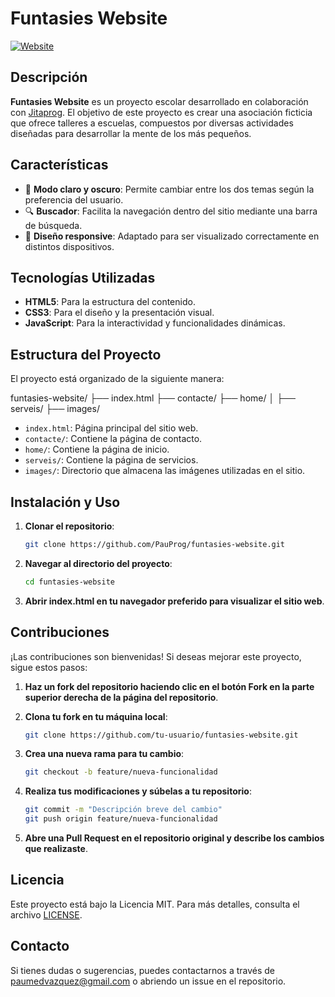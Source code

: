 # Funtasies Website

[![Website](https://img.shields.io/website?url=https%3A%2F%2Ffuntasies-website.vercel.app)](https://funtasies-website.vercel.app)

## Descripción

**Funtasies Website** es un proyecto escolar desarrollado en colaboración con [Jitaprog](https://github.com/Jitaprog). El objetivo de este proyecto es crear una asociación ficticia que ofrece talleres a escuelas, compuestos por diversas actividades diseñadas para desarrollar la mente de los más pequeños.

## Características

- 🌙 **Modo claro y oscuro**: Permite cambiar entre los dos temas según la preferencia del usuario.
- 🔍 **Buscador**: Facilita la navegación dentro del sitio mediante una barra de búsqueda.
- 📱 **Diseño responsive**: Adaptado para ser visualizado correctamente en distintos dispositivos.

## Tecnologías Utilizadas

- **HTML5**: Para la estructura del contenido.
- **CSS3**: Para el diseño y la presentación visual.
- **JavaScript**: Para la interactividad y funcionalidades dinámicas.

## Estructura del Proyecto

El proyecto está organizado de la siguiente manera:

funtasies-website/ ├── index.html ├── contacte/ ├── home/ │ ├── serveis/ ├── images/

- `index.html`: Página principal del sitio web.
- `contacte/`: Contiene la página de contacto.
- `home/`: Contiene la página de inicio.
- `serveis/`: Contiene la página de servicios.
- `images/`: Directorio que almacena las imágenes utilizadas en el sitio.

## Instalación y Uso

1. **Clonar el repositorio**:

   ```bash
   git clone https://github.com/PauProg/funtasies-website.git
2. **Navegar al directorio del proyecto**:

   ```bash
   cd funtasies-website
3. **Abrir index.html en tu navegador preferido para visualizar el sitio web**.

## Contribuciones

¡Las contribuciones son bienvenidas! Si deseas mejorar este proyecto, sigue estos pasos:

1. **Haz un fork del repositorio haciendo clic en el botón Fork en la parte superior derecha de la página del repositorio**.
2. **Clona tu fork en tu máquina local**:

   ```bash
   git clone https://github.com/tu-usuario/funtasies-website.git
3. **Crea una nueva rama para tu cambio**:

   ```bash
   git checkout -b feature/nueva-funcionalidad
4. **Realiza tus modificaciones y súbelas a tu repositorio**:

   ```bash
   git commit -m "Descripción breve del cambio"
   git push origin feature/nueva-funcionalidad
5.  **Abre una Pull Request en el repositorio original y describe los cambios que realizaste**.

## Licencia

Este proyecto está bajo la Licencia MIT. Para más detalles, consulta el archivo [LICENSE](LICENSE).

## Contacto

Si tienes dudas o sugerencias, puedes contactarnos a través de [paumedvazquez@gmail.com](mailto:paumedvazquez@gmail.com) o abriendo un issue en el repositorio.
